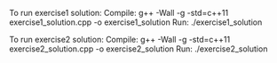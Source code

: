 To run exercise1 solution:
Compile: g++ -Wall -g -std=c++11 exercise1_solution.cpp -o exercise1_solution
Run: ./exercise1_solution

To run exercise2 solution:
Compile: g++ -Wall -g -std=c++11 exercise2_solution.cpp -o exercise2_solution
Run: ./exercise2_solution